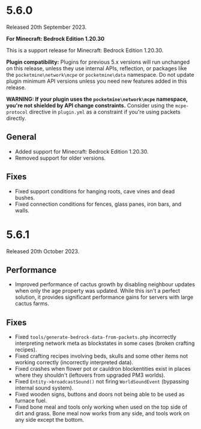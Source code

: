 # 5.6.0
Released 20th September 2023.

**For Minecraft: Bedrock Edition 1.20.30**

This is a support release for Minecraft: Bedrock Edition 1.20.30.

**Plugin compatibility:** Plugins for previous 5.x versions will run unchanged on this release, unless they use internal APIs, reflection, or packages like the `pocketmine\network\mcpe`  or `pocketmine\data` namespace.
Do not update plugin minimum API versions unless you need new features added in this release.

**WARNING: If your plugin uses the `pocketmine\network\mcpe` namespace, you're not shielded by API change constraints.**
Consider using the `mcpe-protocol` directive in `plugin.yml` as a constraint if you're using packets directly.

## General
- Added support for Minecraft: Bedrock Edition 1.20.30.
- Removed support for older versions.

## Fixes
- Fixed support conditions for hanging roots, cave vines and dead bushes.
- Fixed connection conditions for fences, glass panes, iron bars, and walls.

# 5.6.1
Released 20th October 2023.

## Performance
- Improved performance of cactus growth by disabling neighbour updates when only the age property was updated. While this isn't a perfect solution, it provides significant performance gains for servers with large cactus farms.

## Fixes
- Fixed `tools/generate-bedrock-data-from-packets.php` incorrectly interpreting network meta as blockstates in some cases (broken crafting recipes).
- Fixed crafting recipes involving beds, skulls and some other items not working correctly (incorrectly interpreted data).
- Fixed crashes when flower pot or cauldron blockentities exist in places where they shouldn't (leftovers from upgraded PM3 worlds).
- Fixed `Entity->broadcastSound()` not firing `WorldSoundEvent` (bypassing internal sound system).
- Fixed wooden signs, buttons and doors not being able to be used as furnace fuel.
- Fixed bone meal and tools only working when used on the top side of dirt and grass. Bone meal now works from any side, and tools work on any side except the bottom.
